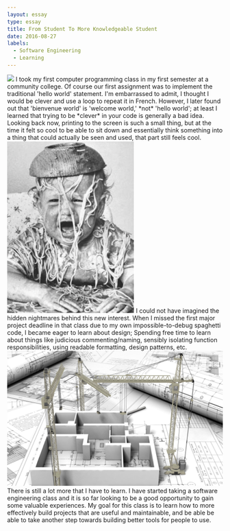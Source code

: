 ```yaml
---
layout: essay
type: essay
title: From Student To More Knowledgeable Student
date: 2016-08-27
labels:
  - Software Engineering
  - Learning
---
```


<img class="ui tiny left circular floated image" src="../images/software-code.jpg">
I took my first computer programming class in my first semester at a community college. Of course our first assignment was to implement the traditional 'hello world' statement. I'm embarrassed to admit, I thought I would be clever and use a loop to repeat it in French. However, I later found out that 'bienvenue world' is 'welcome world,' *not* 'hello world'; at least I learned that trying to be *clever* in your code is generally a bad idea. Looking back now, printing to the screen is such a small thing, but at the time it felt so cool to be able to sit down and essentially think something into a thing that could actually be seen and used, that part still feels cool. 

<img class="ui tiny left circular floated image" src="../images/spaghetti-code.jpg">
I could not have imagined the hidden nightmares behind this new interest. When I missed the first major project deadline in that class due to my own impossible-to-debug spaghetti code, I became eager to learn about design; Spending free time to learn about things like judicious commenting/naming, sensibly isolating function responsibilities, using readable formatting, design patterns, etc.

<img class="ui small right circular floated image" src="../images/architecture-making-the-house.jpg">
There is still a lot more that I have to learn. I have started taking a software engineering class and it is so far looking to be a good opportunity to gain some valuable experiences. My goal for this class is to learn how to more effectively build projects that are useful and maintainable, and be able be able to take another step towards building better tools for people to use.
